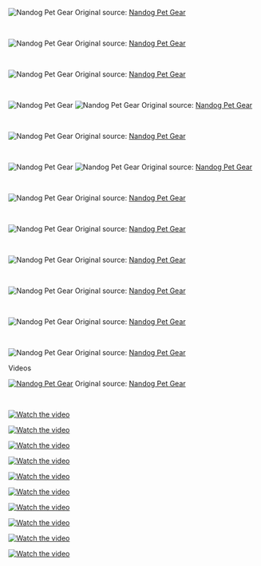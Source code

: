 ![Nandog Pet Gear](https://raw.githubusercontent.com/nikole-flowers/leo-work/main/Nandog/Nandog.gif "Nandog Pet Gear")
Original source: [Nandog Pet Gear](https://www.nandog.com/)

</br>

![Nandog Pet Gear](https://raw.githubusercontent.com/nikole-flowers/leo-work/main/Nandog/Nandog.jpeg "Nandog Pet Gear")
Original source: [Nandog Pet Gear](https://www.nandog.com/)

</br>

![Nandog Pet Gear](https://raw.githubusercontent.com/nikole-flowers/leo-work/main/Nandog/Nandog2.jpg "Nandog Pet Gear")
Original source: [Nandog Pet Gear](https://www.amazon.com/stores/page/3A64E96C-97CE-4EAA-936B-B8617C00E853?ingress=2&visitId=0d81ff56-2d7f-4a58-811f-f669ee0d7870&store_ref=bl_ast_dp_brandLogo_sto&ref_=ast_bln)

</br>

![Nandog Pet Gear](https://raw.githubusercontent.com/nikole-flowers/leo-work/main/Nandog/Nandog3.jpeg "Nandog Pet Gear")
![Nandog Pet Gear](https://raw.githubusercontent.com/nikole-flowers/leo-work/main/Nandog/Nandog4.jpeg "Nandog Pet Gear") Original source: [Nandog Pet Gear](https://www.nandog.com/collections/dog-car-seats/products/large-black-vegan-leather-car-seat-2-0)

</br>

![Nandog Pet Gear](https://raw.githubusercontent.com/nikole-flowers/leo-work/main/Nandog/Nandog5.jpeg "Nandog Pet Gear")
Original source: [Nandog Pet Gear](https://www.nandog.com/collections/dog-beds/products/banana-cat-dog-microplush-bed)

</br>

![Nandog Pet Gear](https://raw.githubusercontent.com/nikole-flowers/leo-work/main/Nandog/Nandog6.jpeg "Nandog Pet Gear")
![Nandog Pet Gear](https://raw.githubusercontent.com/nikole-flowers/leo-work/main/Nandog/Nandog7.jpeg "Nandog Pet Gear")
Original source: [Nandog Pet Gear](https://www.nandog.com/collections/dog-beds/products/copy-of-dog-car-seat-light-grey-large)

</br>

![Nandog Pet Gear](https://raw.githubusercontent.com/nikole-flowers/leo-work/main/Nandog/Nandog8.jpeg "Nandog Pet Gear")
Original source: [Nandog Pet Gear](https://www.nandog.com/collections/dog-beds/products/copy-of-prive-collection-quilted-vegan-leather-grey)

</br>

![Nandog Pet Gear](https://raw.githubusercontent.com/nikole-flowers/leo-work/main/Nandog/Nandog10.jpeg "Nandog Pet Gear")
Original source: [Nandog Pet Gear](https://www.nandog.com/collections/dog-beds/products/prive-collection-quilted-vegan-leather-black)

</br>

![Nandog Pet Gear](https://raw.githubusercontent.com/nikole-flowers/leo-work/main/Nandog/Nandog11.jpeg "Nandog Pet Gear")
Original source: [Nandog Pet Gear](https://www.nandog.com/products/cloud-2-0-reversible-dog-cat-bed-chinchilla)

</br>

![Nandog Pet Gear](https://raw.githubusercontent.com/nikole-flowers/leo-work/main/Nandog/Nandog12.png "Nandog Pet Gear")
Original source: [Nandog Pet Gear](https://www.nandog.com/)

</br>

![Nandog Pet Gear](https://raw.githubusercontent.com/nikole-flowers/leo-work/main/Nandog/Nandog14.png "Nandog Pet Gear")
Original source: [Nandog Pet Gear](https://www.nandog.com/)

</br>

![Nandog Pet Gear](https://raw.githubusercontent.com/nikole-flowers/leo-work/main/Nandog/Nandog15.jpg "Nandog Pet Gear")
Original source: [Nandog Pet Gear](https://www.amazon.com/stores/NANDOGPETGEAR/page/B01A42BF-C0B9-4C65-B49F-0B743A86484F?ref_=ast_bln&store_ref=bl_ast_dp_brandLogo_sto)

Videos

[![Nandog Pet Gear](https://img.youtube.com/vi/xWTUXByy1Ag/default.jpg)](https://raw.githubusercontent.com/nikole-flowers/leo-work/main/Nandog/Nandog.mp4)
Original source: [Nandog Pet Gear](https://m.media-amazon.com/images/S/al-na-9d5791cf-3faf/8ae16e9e-2868-49d2-8a1f-aa6e5fa696a6.mp4)

</br>

[![Watch the video](https://img.youtube.com/vi/pmmla1Pn0EE/default.jpg)](https://www.youtube.com/watch?v=pmmla1Pn0EE)

[![Watch the video](https://img.youtube.com/vi/-pG5iscU40c/default.jpg)](https://www.youtube.com/watch?v=-pG5iscU40c)

[![Watch the video](https://img.youtube.com/vi/AsUZZvtxlAE/default.jpg)](https://www.youtube.com/watch?v=AsUZZvtxlAE)

[![Watch the video](https://img.youtube.com/vi/ZKd-CA6Tp3s/default.jpg)](https://www.youtube.com/watch?v=ZKd-CA6Tp3s)

[![Watch the video](https://img.youtube.com/vi/xWTUXByy1Ag/default.jpg)](https://www.youtube.com/watch?v=xWTUXByy1Ag)

[![Watch the video](https://img.youtube.com/vi/8Bvl9lPw8Kc/default.jpg)](https://www.youtube.com/watch?v=8Bvl9lPw8Kc)

[![Watch the video](https://img.youtube.com/vi/ro-LbcJ4fxg/default.jpg)](https://www.youtube.com/watch?v=ro-LbcJ4fxg)

[![Watch the video](https://img.youtube.com/vi/fRtyp51sSWw/default.jpg)](https://www.youtube.com/watch?v=fRtyp51sSWw)

[![Watch the video](https://img.youtube.com/vi/tI40WzVc5y4/default.jpg)](https://www.youtube.com/watch?v=tI40WzVc5y4)

[![Watch the video](https://img.youtube.com/vi/6maO-NpZmlo/default.jpg)](https://www.youtube.com/watch?v=6maO-NpZmlo)